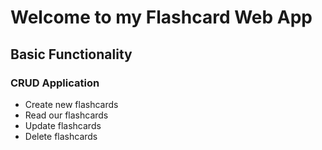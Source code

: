 # Welcome to my Flashcard Web App

## Basic Functionality
### CRUD Application

* Create new flashcards
* Read our flashcards
* Update flashcards
* Delete flashcards


